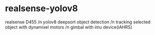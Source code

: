 # realsense-yolov8

realsense D455
/n yolov8 deepsort object detection
/n tracking selected object with dynamixel motors
/n gimbal with imu device(iAHRS)

